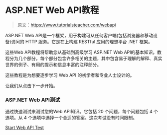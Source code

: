 # ASP.NET Web API教程

> 原文：<https://www.tutorialsteacher.com/webapi>

ASP.NET Web API是一个框架，用于构建可从任何客户端(包括浏览器和移动设备)访问的 HTTP 服务。它是在上构建 RESTful 应用的理想平台 .NET 框架。

这些Web API教程将帮助您从基础到高级学习 ASP.NET Web API的基本知识。教程分为几个部分，每个部分包含许多相关的主题，其中包含易于理解的解释、真实世界的例子、有用的提示和信息丰富的注释部分。

这些教程是为想要逐步学习 Web API 的初学者和专业人士设计的。

让我们从点击下一步开始。

### ASP.NET Web API测试

通过快速测试来测试您的Web API知识。它包括 20 个问题，每个问题包括 4 个选项。从 4 个选项中选择一个合适的答案。这次考试没有时间限制。

[Start Web API Test](/online-test/webapi-test)